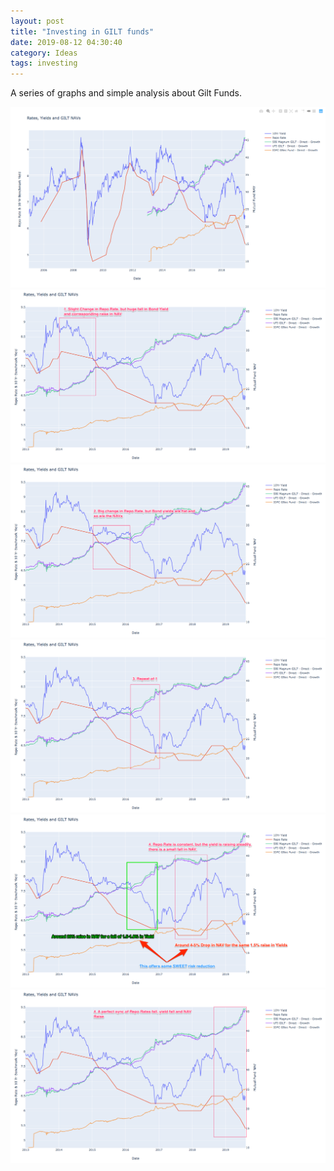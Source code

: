 ```yaml
---
layout: post
title: "Investing in GILT funds"
date: 2019-08-12 04:30:40
category: Ideas
tags: investing
---
```

A series of graphs and simple analysis about Gilt Funds.

![](/img/wp-content/uploads/2019/08/all.png)
![](/img/wp-content/uploads/2019/08/observation1.png)
![](/img/wp-content/uploads/2019/08/observation2.png)
![](/img/wp-content/uploads/2019/08/observation3.png)
![](/img/wp-content/uploads/2019/08/observation4.png)
![](/img/wp-content/uploads/2019/08/observation5.png)
